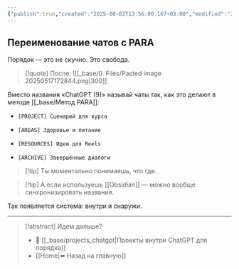 ```yaml
---
{"publish":true,"created":"2025-08-02T13:56:00.167+03:00","modified":"2025-08-02T13:56:00.176+03:00","cssclasses":""}
---
```


## Переименование чатов с PARA

Порядок — это не скучно. Это свобода.

>[!quote] После:
>![[_base/0. Files/Pasted image 20250517172844.png|300]]

Вместо названия «ChatGPT (9)» называй чаты так, как это делают в методе [[_base/Метод PARA]]:

- `[PROJECT] Сценарий для курса`
    
- `[AREAS] Здоровье и питание`
    
- `[RESOURCES] Идеи для Reels`
    
- `[ARCHIVE] Завершённые диалоги`
    

>[!tip] Ты моментально понимаешь, что где. 

>[!tip] А если используешь [[Obsidian]] — можно вообще синхронизировать названия. 

Так появляется система: внутри и снаружи.

---
> [!abstract] Идем дальше?
> - 🧠 [[_base/projects_chatgpt\|Проекты внутри ChatGPT для порядка]]
> - [[Home\|⬅️ Назад на главную]]
